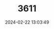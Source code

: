 ---
title: "3611"
category: "Calomys callosus"
draft: false
date: 2024-02-22 13:03:49
languages:
  English: ["Big Laucha", "Large Vesper Mouse"]
  German: ["Große Paraguayanische Vespermaus"]
---